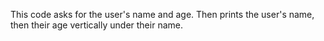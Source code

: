 This code asks for the user's name and age. Then prints the user's name, then their age vertically under their name.

